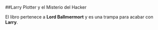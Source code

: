 ##Larry Plotter y el Misterio del Hacker

El libro pertenece a **Lord Ballmermort** y es una trampa para acabar con **Larry**.
